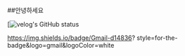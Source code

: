 ##안녕하세요

[![velog's GitHub status](velog.io/@a3733620/posts)

https://img.shields.io/badge/Gmail-d14836?
style=for-the-badge&logo=gmail&logoColor=white
